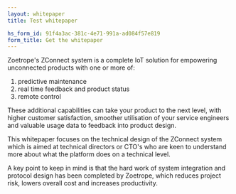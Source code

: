 ```yaml
---
layout: whitepaper
title: Test whitepaper

hs_form_id: 91f4a3ac-381c-4e71-991a-ad084f57e819
form_title: Get the whitepaper
---
```


Zoetrope's ZConnect system is a complete IoT solution for empowering unconnected products with one or more of:

1. predictive maintenance
2. real time feedback and product status
3. remote control

These additional capabilities can take your product to the next level, with higher customer satisfaction, smoother utilisation of your service engineers and valuable usage data to feedback into product design.

This whitepaper focuses on the technical design of the ZConnect system which is aimed at technical directors or CTO's who are keen to understand more about what the platform does on a technical level.

A key point to keep in mind is that the hard work of system integration and protocol design has been completed by Zoetrope, which reduces project risk, lowers overall cost and increases productivity.

